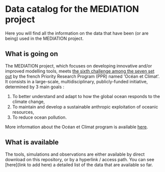 # Data catalog for the MEDIATION project

Here you will find all the information on the data that have been (or are being) used in the MEDIATION project.

## What is going on

The MEDIATION project, which focuses on developing innovative and/or improved modelling tools, meets [the sixth challenge among the seven set out](PPR20210609_OCEANETCLIMAT_VF.pdf) by the french Priority Research Program (PPR) named 'Océan et Climat'. It consists in a large-scale, multidisciplinary, publicly-funded initiative, determined by 3 main goals :

1) To better understand and adapt to how the global ocean responds to the climate change, 
2) To maintain and develop a sustainable anthropic exploitation of oceanic resources,
3) To reduce ocean pollution.

More information about the Océan et Climat program is available [here](https://www.ocean-climat.fr/Le-PPR).

## What is available

The tools, simulations and observations are either available by direct download on this repository, or by a hyperlink / access path. You can see [here](link to add here) a detailed list of the data that are available so far. 



    
    
